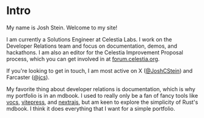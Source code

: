 # Intro

My name is Josh Stein. Welcome to my site!

I am currently a Solutions Engineer at Celestia Labs. I work on the Developer Relations team and focus on documentation, demos, and hackathons. I am also an editor for the Celestia Improvement Proposal process, which you can get involved in at [forum.celestia.org](https://forum.celestia.org).

If you're looking to get in touch, I am most active on X ([@JoshCStein](https://x.com/JoshCStein)) and Farcaster ([@jcs](https://warpcast.com/jcs)).

My favorite thing about developer relations is documentation, which is why my portfolio is in an mdbook. I used to really only be a fan of fancy tools like [vocs](https://vocs.dev), [vitepress](https://vitepress.dev), and [nextrajs](https://nextra.site), but am keen to explore the simplicity of Rust's mdbook. I think it does everything that I want for a simple portfolio.